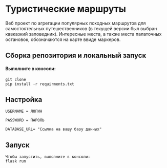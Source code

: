 # Туристические маршруты
Веб проект по агрегации популярных походных маршрутов для самостоятельных путешественников (в текущей версии был выбран кавказкий заповедник). Интересные места, а также места палаточных остановок, обозначаются на карте ввиде маркеров. 


## Сборка репозитория и локальный запуск
#### Выполните в консоли:
~~~
git clone
pip install -r requirments.txt
~~~
## Настройка
~~~
USERNAME = ЛОГИН

PASSWORD = ПАРОЛЬ

DATABASE_URL= "Ссылка на вашу базу данных"
~~~
## Запуск
~~~
Чтобы запустить, выполните в консоли:
flask run
~~~
